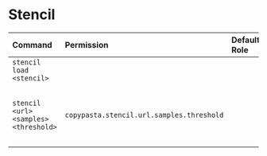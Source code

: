 # Stencil

| Command | Permission | Default Role  | Description |
| :------ | :--------- | :-----------  | :---------- |
| `stencil load <stencil>` | ` ` |   | undefined |
| `stencil <url> <samples> <threshold>` | `copypasta.stencil.url.samples.threshold` |   | Create a line stencil from an image at the given url |

